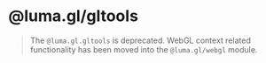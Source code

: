# @luma.gl/gltools

> The `@luma.gl.gltools` is deprecated. WebGL context related functionality has been 
moved into the `@luma.gl/webgl` module.
